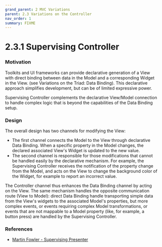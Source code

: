 ```yaml
---
grand_parent: 2 MVC Variations
parent: 2.3 Variations on the Controller
nav_order: 1
summary: FIXME
---
```

# 2.3.1 Supervising Controller

### Motivation

Toolkits and UI frameworks can provide declarative generation of a View with
direct binding between data in the Model and a corresponding Widget in the View. 
(see Variations on the Triad: Data Binding). This declarative approach simplifies 
development, but can be of limited expressive power.

Supervising Controller complements the declarative View/Model connection to
handle complex logic that is beyond the capabilities of the Data Binding setup.

### Design

The overall design has two channels for modifying the View:

- The first channel connects the Model to the View through 
  declarative Data Binding. When a specific property in the 
  Model changes, the declared associated View's Widget is 
  updated to the new value. 
- The second channel is responsible for those modifications that cannot 
  be handled easily by the declarative mechanism. For example, the 
  Supervising Controller receives the notification of the property 
  change from the Model, and acts on the View to change the background 
  color of the Widget, for example to report an incorrect value.

The Controller channel thus enhances the Data Binding channel by acting on the View.
The same mechanism handles the opposite communication route (View to Model): 
direct Data Binding handle transporting simple data from the View's widgets 
to the associated Model's properties, but more complex events, or events 
requiring complex Model transformations, or events that are not mappable to a 
Model property (like, for example, a button press) are handled by the Supervising Controller.

### References

- [Martin Fowler - Supervising Presenter](http://martinfowler.com/eaaDev/SupervisingPresenter.html)
